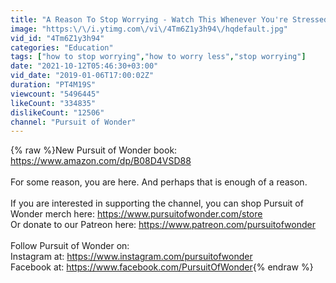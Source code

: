 ```yaml
---
title: "A Reason To Stop Worrying - Watch This Whenever You're Stressed Or Anxious"
image: "https:\/\/i.ytimg.com\/vi\/4Tm6Z1y3h94\/hqdefault.jpg"
vid_id: "4Tm6Z1y3h94"
categories: "Education"
tags: ["how to stop worrying","how to worry less","stop worrying"]
date: "2021-10-12T05:46:30+03:00"
vid_date: "2019-01-06T17:00:02Z"
duration: "PT4M19S"
viewcount: "5496445"
likeCount: "334835"
dislikeCount: "12506"
channel: "Pursuit of Wonder"
---
```

{% raw %}New Pursuit of Wonder book: <a rel="nofollow" target="blank" href="https://www.amazon.com/dp/B08D4VSD88">https://www.amazon.com/dp/B08D4VSD88</a><br /><br />For some reason, you are here. And perhaps that is enough of a reason.<br /><br />If you are interested in supporting the channel,  you can shop Pursuit of Wonder merch here: <a rel="nofollow" target="blank" href="https://www.pursuitofwonder.com/store">https://www.pursuitofwonder.com/store</a><br />Or donate to our Patreon here: <a rel="nofollow" target="blank" href="https://www.patreon.com/pursuitofwonder">https://www.patreon.com/pursuitofwonder</a><br /><br />Follow Pursuit of Wonder on:<br />Instagram at: <a rel="nofollow" target="blank" href="https://www.instagram.com/pursuitofwonder">https://www.instagram.com/pursuitofwonder</a><br />Facebook at: <a rel="nofollow" target="blank" href="https://www.facebook.com/PursuitOfWonder">https://www.facebook.com/PursuitOfWonder</a>{% endraw %}
